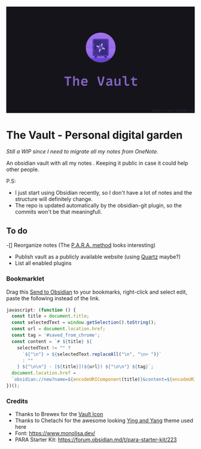 ![TheVault.png](./TheVault.png)

# The Vault - Personal digital garden

*Still a WIP since I need to migrate all my notes from OneNote.*

An obsidian vault with all my notes . Keeping it public in case it could help other people.

P.S: 
 - I just start using Obsidian recently, so I don't have a lot of notes and the structure will definitely change.
 - The repo is updated automatically by the obsidian-git plugin, so the commits won't be that meaningfull.


## To do
-[] Reorganize notes  (The [P.A.R.A. method](https://fortelabs.co/blog/para/) looks interesting)
- Publish vault as a publicly available website (using [Quartz](https://github.com/jackyzha0/quartz) maybe?)
- List all enabled plugins

### Bookmarklet

Drag this [Send to Obsidian](https://stormix.co) to your bookmarks, right-click and select edit, paste the following instead of the link.

```javascript
javascript: (function () {
  const title = document.title;
  const selectedText = window.getSelection().toString();
  const url = document.location.href;
  const tag = '#saved_from_chrome';
  const content = `# ${title} ${
    selectedText != "" ?
      `${"\n"} > ${selectedText.replaceAll("\n", "\n> ")}`
      : ""
    } ${"\n\n"} - [${title}](${url}) ${"\n\n"} ${tag}`;
  document.location.href =
  `obsidian://new?name=${encodeURIComponent(title)}&content=${encodeURIComponent(content)}&vault=TheVault`
})();
```

### Credits

- Thanks to Brewex for the [Vault Icon](https://dribbble.com/shots/12878749-Onboarding-Illustration-1)
- Thanks to Chetachi for the awesome looking [Ying and Yang](https://github.com/chetachiezikeuzor/Yin-and-Yang-Theme) theme used here
- Font: https://www.monolisa.dev/
- PARA Starter Kit: https://forum.obsidian.md/t/para-starter-kit/223